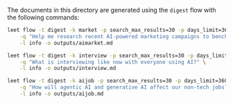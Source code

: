 
The documents in this directory are generated using the `digest` flow with the following
commands:

```bash
leet flow -t digest -k market -p search_max_results=30 -p days_limit=360 \
    -q "Help me research recent AI-powered marketing campaigns to benchmark for 2025 planning" \
    -l info -o outputs/aimarket.md

leet flow -t digest -k interview -p search_max_results=30 -p days_limit=360 \
    -q "What is interviewing like now with everyone using AI?" \
    -l info -o outputs/interview.md

leet flow -t digest -k aijob -p search_max_results=30 -p days_limit=360 \
    -q "How will agentic AI and generative AI affect our non-tech jobs?" \
    -l info -o outputs/aijob.md
```

